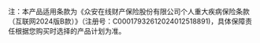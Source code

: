 注：本产品适用条款为《众安在线财产保险股份有限公司个人重大疾病保险条款（互联网2024版B款）》（注册号：C00017932612024012518891)，具体保障责任根据您购买时选择的产品计划为准。